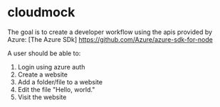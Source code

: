 # cloudmock
The goal is to create a developer workflow using the apis provided by Azure:
[The Azure SDk] https://github.com/Azure/azure-sdk-for-node

A user should be able to:
1. Login using azure auth
2. Create a website
3. Add a folder/file to a website
4. Edit the file "Hello, world."
5. Visit the website